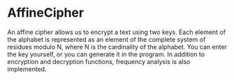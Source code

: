# AffineCipher
An affine cipher allows us to encrypt a text using two keys. Each element of the alphabet is represented as an element of the complete system of residues modulo N, where N is the cardinality of the alphabet. You can enter the key yourself, or you can generate it in the program. In addition to encryption and decryption functions, frequency analysis is also implemented.
